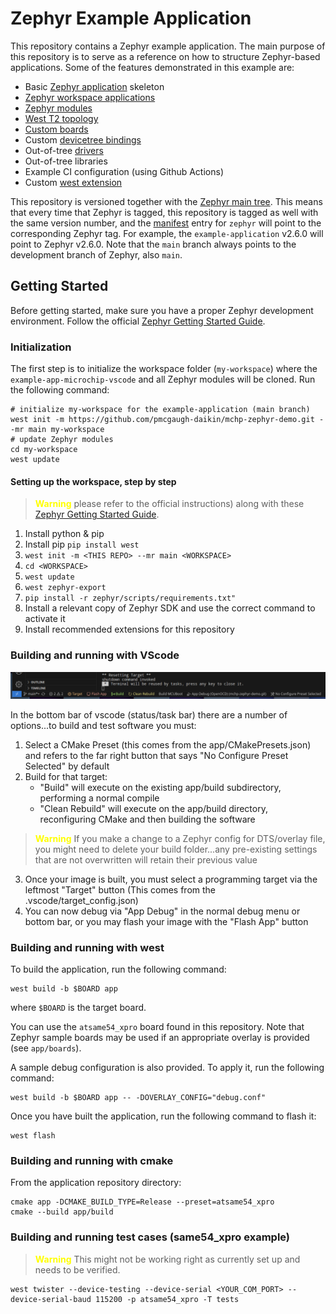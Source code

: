 # Zephyr Example Application

This repository contains a Zephyr example application. The main purpose of this
repository is to serve as a reference on how to structure Zephyr-based
applications. Some of the features demonstrated in this example are:

- Basic [Zephyr application][app_dev] skeleton
- [Zephyr workspace applications][workspace_app]
- [Zephyr modules][modules]
- [West T2 topology][west_t2]
- [Custom boards][board_porting]
- Custom [devicetree bindings][bindings]
- Out-of-tree [drivers][drivers]
- Out-of-tree libraries
- Example CI configuration (using Github Actions)
- Custom [west extension][west_ext]

This repository is versioned together with the [Zephyr main tree][zephyr]. This
means that every time that Zephyr is tagged, this repository is tagged as well
with the same version number, and the [manifest](west.yml) entry for `zephyr`
will point to the corresponding Zephyr tag. For example, the `example-application`
v2.6.0 will point to Zephyr v2.6.0. Note that the `main` branch always
points to the development branch of Zephyr, also `main`.

[app_dev]: https://docs.zephyrproject.org/latest/develop/application/index.html
[workspace_app]: https://docs.zephyrproject.org/latest/develop/application/index.html#zephyr-workspace-app
[modules]: https://docs.zephyrproject.org/latest/develop/modules.html
[west_t2]: https://docs.zephyrproject.org/latest/develop/west/workspaces.html#west-t2
[board_porting]: https://docs.zephyrproject.org/latest/guides/porting/board_porting.html
[bindings]: https://docs.zephyrproject.org/latest/guides/dts/bindings.html
[drivers]: https://docs.zephyrproject.org/latest/reference/drivers/index.html
[zephyr]: https://github.com/zephyrproject-rtos/zephyr
[west_ext]: https://docs.zephyrproject.org/latest/develop/west/extensions.html

## Getting Started

Before getting started, make sure you have a proper Zephyr development
environment. Follow the official
[Zephyr Getting Started Guide](https://docs.zephyrproject.org/latest/getting_started/index.html).

### Initialization

The first step is to initialize the workspace folder (``my-workspace``) where
the ``example-app-microchip-vscode`` and all Zephyr modules will be cloned. Run the following
command:

```shell
# initialize my-workspace for the example-application (main branch)
west init -m https://github.com/pmcgaugh-daikin/mchp-zephyr-demo.git --mr main my-workspace
# update Zephyr modules
cd my-workspace
west update
```

#### Setting up the workspace, step by step 

> <span style="color:yellow">**Warning**</span>
> please refer to the official instructions) along with these
> [Zephyr Getting Started Guide](https://docs.zephyrproject.org/latest/getting_started/index.html).

1. Install python & pip
2. Install pip ```pip install west```
3. ```west init -m <THIS REPO> --mr main <WORKSPACE>```
4. ```cd <WORKSPACE>```
5. ```west update```
6. ```west zephyr-export```
7. ```pip install -r zephyr/scripts/requirements.txt"```
9. Install a relevant copy of Zephyr SDK and use the correct command to activate it
8. Install recommended extensions for this repository

### Building and running with VScode

![TaskBarImage](assets/Taskbar.png)

In the bottom bar of vscode (status/task bar) there are a number of options...to build and test software you must:

1. Select a CMake Preset (this comes from the app/CMakePresets.json) and refers to the far right button that says "No Configure Preset Selected" by default
2. Build for that target:
    - "Build" will execute on the existing app/build subdirectory, performing a normal compile
    - "Clean Rebuild" will execute on the app/build directory, reconfiguring CMake and then building the software

> <span style="color:yellow">**Warning**</span>
> If you make a change to a Zephyr config for DTS/overlay file, you might need to delete your build folder...any pre-existing settings that are not overwritten will retain their previous value

3. Once your image is built, you must select a programming target via the leftmost "Target" button (This comes from the .vscode/target_config.json)
4. You can now debug via "App Debug" in the normal debug menu or bottom bar, or you may flash your image with the "Flash App" button

### Building and running with west

To build the application, run the following command:

```shell
west build -b $BOARD app
```

where `$BOARD` is the target board.

You can use the `atsame54_xpro` board found in this
repository. Note that Zephyr sample boards may be used if an
appropriate overlay is provided (see `app/boards`).

A sample debug configuration is also provided. To apply it, run the following
command:

```shell
west build -b $BOARD app -- -DOVERLAY_CONFIG="debug.conf"
```

Once you have built the application, run the following command to flash it:

```shell
west flash
```

### Building and running with cmake

From the application repository directory:

```shell
cmake app -DCMAKE_BUILD_TYPE=Release --preset=atsame54_xpro
cmake --build app/build
```

### Building and running test cases (same54_xpro example)

> <span style="color:yellow">**Warning**</span>
> This might not be working right as currently set up and needs to be verified.

```shell
west twister --device-testing --device-serial <YOUR_COM_PORT> --device-serial-baud 115200 -p atsame54_xpro -T tests
```